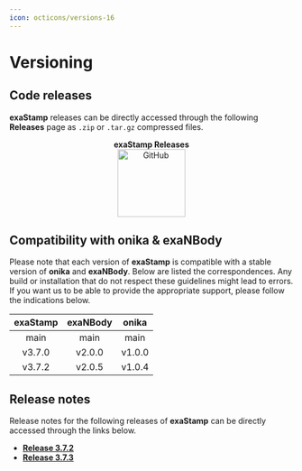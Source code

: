 ```yaml
---
icon: octicons/versions-16
---  
```


# **Versioning**

## **Code releases**

**exaStamp** releases can be directly accessed through the following **Releases** page as `.zip` or `.tar.gz` compressed files.

<div style="text-align: center; font-weight: bold;">exaStamp Releases</div>
<div style="text-align: center; margin-top: 0px;">
    <a href="https://github.com/Collab4exaNBody/exaStamp/releases" target="_blank">
        <img src="https://github.githubassets.com/images/modules/logos_page/GitHub-Mark.png" alt="GitHub" style="height: 120px;">
    </a>
</div>

## **Compatibility with onika & exaNBody**

Please note that each version of **exaStamp** is compatible with a stable version of **onika** and **exaNBody**. Below are listed the correspondences. Any build or installation that do not respect these guidelines might lead to errors. If you want us to be able to provide the appropriate support, please follow the indications below.

| exaStamp | exaNBody | onika  |
|:--------:|:--------:|:------:|
| main     | main     | main   |
| v3.7.0   | v2.0.0   | v1.0.0 |
| v3.7.2   | v2.0.5   | v1.0.4 |

## **Release notes**

Release notes for the following releases of **exaStamp** can be directly accessed through the links below.
    
- [**Release 3.7.2**](Release_3.7.2.md) 
- [**Release 3.7.3**](Release_3.7.3.md) 
